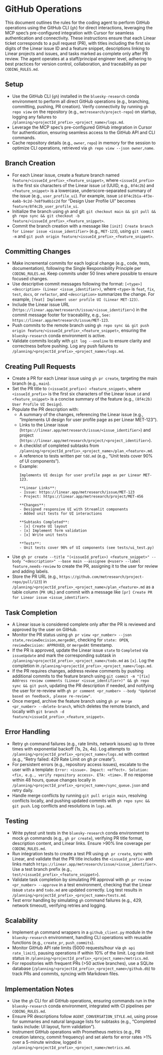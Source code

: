 # GitHub Operations

This document outlines the rules for the coding agent to perform GitHub operations using the GitHub CLI (`gh`) for direct interactions, leveraging the MCP spec’s pre-configured integration with Cursor for seamless authentication and connectivity. These instructions ensure that each Linear ticket corresponds to a pull request (PR), with titles including the first six digits of the Linear issue ID and a feature snippet, descriptions linking to Linear projects and issues, and tasks marked as complete only after PR review. The agent operates at a staff/principal engineer level, adhering to best practices for version control, collaboration, and traceability as per `CODING_RULES.md`.

## Setup

- Use the GitHub CLI (`gh`) installed in the `bluesky-research` conda environment to perform all direct GitHub operations (e.g., branching, committing, pushing, PR creation). Verify connectivity by running `gh repo view` on the repository (e.g., `metresearch/project-repo`) on startup, logging any failures to `/planning/<projectId_prefix>_<project_name>/logs.md`.
- Leverage the MCP spec’s pre-configured GitHub integration in Cursor for authentication, ensuring seamless access to the GitHub API and CLI commands.
- Cache repository details (e.g., `owner`, `repo`) in memory for the session to optimize CLI operations, retrieved via `gh repo view --json owner,name`.

## Branch Creation

- For each Linear issue, create a feature branch named `feature/<issueId_prefix>_<feature_snippet>`, where `<issueId_prefix>` is the first six characters of the Linear issue `id` (UUID, e.g., `8f4c2b`) and `<feature_snippet>` is a lowercase, underscore-separated summary of the issue (e.g., `user_profile_ui`). For example, issue `id` `8f4c2b1a-4f3e-4a6b-9c2d-7e8f9a0b1c2d` for “Design User Profile UI” becomes `feature/8f4c2b_user_profile_ui`.
- Initialize the branch using `gh` and git: `git checkout main && git pull && gh repo sync && git checkout -b feature/<issueId_prefix>_<feature_snippet>`.
- Commit the branch creation with a message like `[init] Create branch for Linear issue <issue_identifier>` (e.g., `MET-123`), using `git commit -m` and `git push origin feature/<issueId_prefix>_<feature_snippet>`.

## Committing Changes

- Make incremental commits for each logical change (e.g., code, tests, documentation), following the Single Responsibility Principle per `CODING_RULES.md`. Keep commits under 50 lines where possible to ensure focused changes.
- Use descriptive commit messages following the format: `[<type>] <description> (Linear <issue_identifier>)`, where `<type>` is `feat`, `fix`, `test`, `docs`, or `refactor`, and `<description>` summarizes the change. For example, `[feat] Implement user profile UI (Linear MET-123)`.
- Include the Linear issue URL (`https://linear.app/metresearch/issue/<issue_identifier>`) in the commit message footer for traceability, e.g., `See: https://linear.app/metresearch/issue/MET-123`.
- Push commits to the remote branch using `gh repo sync && git push origin feature/<issueId_prefix>_<feature_snippet>`, ensuring the `bluesky-research` conda environment is active.
- Validate commits locally with `git log --oneline` to ensure clarity and correctness before pushing. Log any push failures to `/planning/<projectId_prefix>_<project_name>/logs.md`.

## Creating Pull Requests

- Create a PR for each Linear issue using `gh pr create`, targeting the main branch (e.g., `main`).
- Set the PR title to `(<issueId_prefix>) <feature_snippet>`, where `<issueId_prefix>` is the first six characters of the Linear issue `id` and `<feature_snippet>` is a concise summary of the feature (e.g., `(8f4c2b) User Profile UI Design`).
- Populate the PR description with:
  - A summary of the changes, referencing the Linear issue (e.g., “Implements UI design for user profile page as per Linear MET-123”).
  - Links to the Linear issue (`https://linear.app/metresearch/issue/<issue_identifier>`) and project (`https://linear.app/metresearch/project/<project_identifier>`).
  - A checklist of completed subtasks from `/planning/<projectId_prefix>_<project_name>/plan_<feature>.md`.
  - A reference to tests written per `tdd.md` (e.g., “Unit tests cover 90% of UI components”).
  - Example:
    ```
    Implements UI design for user profile page as per Linear MET-123.

    **Linear Links**:
    - Issue: https://linear.app/metresearch/issue/MET-123
    - Project: https://linear.app/metresearch/project/MET-456

    **Changes**:
    - Designed responsive UI with Streamlit components
    - Added unit tests for UI interactions

    **Subtasks Completed**:
    - [x] Create UI layout
    - [x] Implement form validation
    - [x] Write unit tests

    **Tests**:
    - Unit tests cover 90% of UI components (see tests/ui_test.py)
    ```
- Use `gh pr create --title "(<issueId_prefix>) <feature_snippet>" --body "<description>" --base main --assignee @<user> --label feature,needs-review` to create the PR, assigning it to the user for review and adding labels.
- Store the PR URL (e.g., `https://github.com/metresearch/project-repo/pull/123`) in `/planning/<projectId_prefix>_<project_name>/plan_<feature>.md` as a table column (`PR URL`) and commit with a message like `[pr] Create PR for Linear issue <issue_identifier>`.

## Task Completion

- A Linear issue is considered complete only after the PR is reviewed and approved by the user on GitHub.
- Monitor the PR status using `gh pr view <pr_number> --json state,reviewDecision,mergedAt`, checking for `state: OPEN`, `reviewDecision: APPROVED`, or `mergedAt` timestamp.
- If the PR is approved, update the Linear issue `state` to `Completed` via `issueUpdate` and mark the corresponding subtask in `/planning/<projectId_prefix>_<project_name>/todo.md` as `[x]`. Log the completion in `/planning/<projectId_prefix>_<project_name>/logs.md`.
- If the PR requires changes, address review comments by pushing additional commits to the feature branch using `git commit -m "[fix] Address review comments (Linear <issue_identifier>)" && gh repo sync && git push`, updating the PR description if needed, and notifying the user for re-review with `gh pr comment <pr_number> --body "Updated based on feedback, please re-review"`.
- Once merged, archive the feature branch using `gh pr merge <pr_number> --delete-branch`, which deletes the remote branch, and locally with `git branch -d feature/<issueId_prefix>_<feature_snippet>`.

## Error Handling

- Retry `gh` command failures (e.g., rate limits, network issues) up to three times with exponential backoff (1s, 2s, 4s). Log attempts to `/planning/<projectId_prefix>_<project_name>/logs.md` with context (e.g., “Retry failed: 429 Rate Limit on gh pr create”).
- For persistent errors (e.g., repository access issues), escalate to the user with a template: `Error: <issue>. Impact: <effect>. Solution: <fix, e.g., verify repository access>. ETA: <time>.` If no response within 48 hours, queue changes locally in `/planning/<projectId_prefix>_<project_name>/sync_queue.json` and retry daily.
- Handle merge conflicts by running `git pull origin main`, resolving conflicts locally, and pushing updated commits with `gh repo sync && git push`. Log conflicts and resolutions in `logs.md`.

## Testing

- Write pytest unit tests in the `bluesky-research` conda environment to mock `gh` commands (e.g., `gh pr create`), verifying PR title format, description content, and Linear links. Ensure >90% line coverage per `CODING_RULES.md`.
- Run integration tests to create a test PR using `gh pr create`, sync with Linear, and validate that the PR title includes the `<issueId_prefix>` and links match `https://linear.app/metresearch/issue/<issue_identifier>`. Use a test branch prefix (e.g., `test/<issueId_prefix>_<feature_snippet>`).
- Validate task completion by simulating PR approval with `gh pr review <pr_number> --approve` in a test environment, checking that the Linear issue `state` and `todo.md` are updated correctly. Log test results in `/planning/<projectId_prefix>_<project_name>/tests.md`.
- Test error handling by simulating `gh` command failures (e.g., 429, network timeout), verifying retries and logging.

## Scalability

- Implement `gh` command wrappers in a `github_client.py` module in the `bluesky-research` environment, handling CLI operations with reusable functions (e.g., `create_pr`, `push_commits`).
- Monitor GitHub API rate limits (5000 requests/hour via `gh api rate_limit`), pausing operations if within 10% of the limit. Log rate limit status in `/planning/<projectId_prefix>_<project_name>/metrics.md`.
- For repositories with frequent PRs (>50 active branches), use a SQLite database (`/planning/<projectId_prefix>_<project_name>/github.db`) to track PRs and commits, syncing with Markdown files.

## Implementation Notes

- Use the `gh` CLI for all GitHub operations, ensuring commands run in the `bluesky-research` conda environment, integrated with CI pipelines per `CODING_RULES.md`.
- Ensure PR descriptions follow `AGENT_CONVERSATION_STYLE.md`, using prose for summaries and natural language lists for subtasks (e.g., “Completed tasks include: UI layout, form validation”).
- Instrument GitHub operations with Prometheus metrics (e.g., PR creation latency, commit frequency) and set alerts for error rates >1% over a 5-minute window, logged in `/planning/<projectId_prefix>_<project_name>/metrics.md`.
